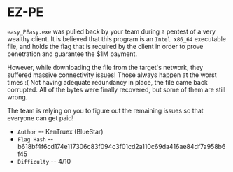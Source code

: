 # EZ-PE

`easy_PEasy.exe` was pulled back by your team during a pentest of a very wealthy client. It is believed that this program is an `Intel x86_64` executable file, and holds the flag that is required by the client in order to prove penetration and guarantee the $1M payment. 

However, while downloading the file from the target's network, they suffered massive connectivity issues! Those always happen at the worst times :( Not having adequate redundancy in place, the file came back corrupted. All of the bytes were finally recovered, but some of them are still wrong. 

The team is relying on you to figure out the remaining issues so that everyone can get paid!


* `Author` -- KenTruex (BlueStar)
* `Flag Hash` -- b618bf4f6cd174e117306c83f094c3f01cd2a110c69da416ae84df7a958b6f45
* `Difficulty` -- 4/10